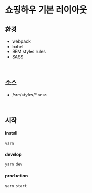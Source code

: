 # 쇼핑하우 기본 레이아웃

## 환경

- webpack
- babel
- BEM styles rules
- SASS

<br>

## 소스

- /src/styles/\*.scss

<br>

## 시작

#### install

```bash
yarn
```

#### develop

```bash
yarn dev
```

#### production

```bash
yarn start
```
